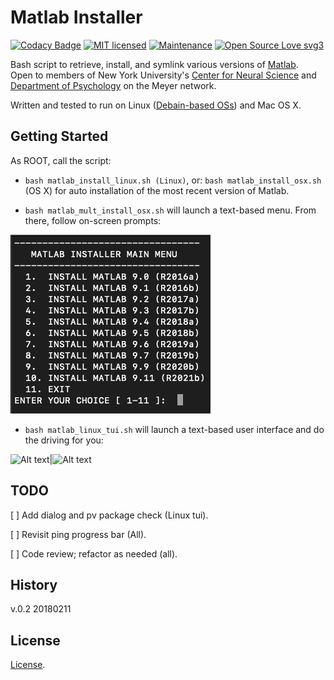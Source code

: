 # Matlab Installer

[![Codacy Badge](https://api.codacy.com/project/badge/Grade/c7574e6abc1840ab95a0f622170a9af1)](https://www.codacy.com/app/marshki/matlab_installer?utm_source=github.com&amp;utm_medium=referral&amp;utm_content=marshki/matlab_installer&amp;utm_campaign=Badge_Grade)
[![MIT licensed](https://img.shields.io/badge/license-MIT-blue.svg)](https://raw.githubusercontent.com/hyperium/hyper/master/LICENSE)
[![Maintenance](https://img.shields.io/badge/Maintained%3F-yes-green.svg)](https://GitHub.com/Naereen/StrapDown.js/graphs/commit-activity)
[![Open Source Love svg3](https://badges.frapsoft.com/os/v3/open-source.svg?v=103)](https://github.com/ellerbrock/open-source-badges/)

Bash script to retrieve, install, and symlink various versions of [Matlab](https://www.mathworks.com/products/matlab.html).   
Open to members of New York University's [Center for Neural Science](http://www.cns.nyu.edu/) and [Department of Psychology](http://www.psych.nyu.edu/psychology.html) on the Meyer network.   

Written and tested to run on Linux ([Debain-based OSs](https://www.debian.org/derivatives/#list)) and Mac OS X.  

## Getting Started 

As ROOT, call the script: 

* `bash matlab_install_linux.sh (Linux)`, or: `bash matlab_install_osx.sh` (OS X) for auto installation of the most recent version of Matlab. 

* `bash matlab_mult_install_osx.sh` will launch a text-based menu. From there, follow on-screen prompts:

![Alt text](https://github.com/marshki/matlab_installer/blob/master/docs/matlab_multi.png "multi-install")

* `bash matlab_linux_tui.sh` will launch a text-based user interface and do the driving for you: 

![Alt text](https://github.com/marshki/matlab_installer/blob/master/docs/ping_cns.png "ping")|![Alt text](https://github.com/marshki/matlab_installer/blob/master/docs/retrieve_matlab.png "retrieve")

## TODO

[ ] Add dialog and pv package check (Linux tui).  

[ ] Revisit ping progress bar (All). 

[ ] Code review; refactor as needed (all). 

## History 
v.0.2 20180211

## License 
[License](https://github.com/marshki/matlab_installer/blob/master/LICENSE). 
